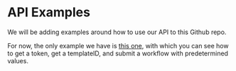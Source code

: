 # API Examples

We will be adding examples around how to use our API to this Github repo.

For now, the only example we have is [this one](https://github.com/ThinkSmart/API_Examples/blob/master/submit.py), with which you can see how to get a token, get a templateID, and submit a workflow with predetermined values.